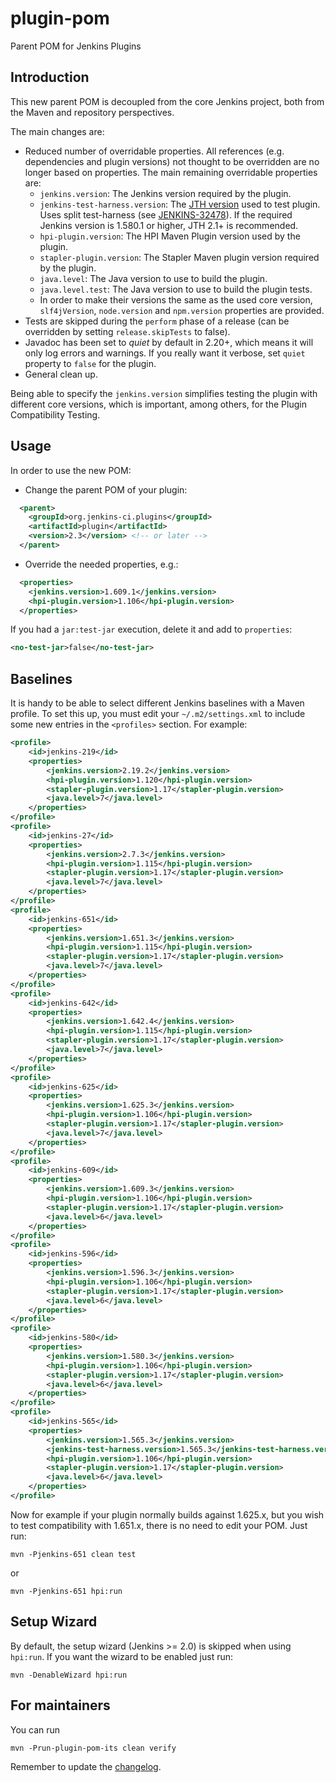 # plugin-pom
Parent POM for Jenkins Plugins

## Introduction

This new parent POM is decoupled from the core Jenkins project, both from the Maven and repository perspectives.

The main changes are:
* Reduced number of overridable properties. All references (e.g. dependencies and plugin versions) not
thought to be overridden are no longer based on properties. The main remaining overridable properties are:
  * `jenkins.version`: The Jenkins version required by the plugin.
  * `jenkins-test-harness.version`: The [JTH version](https://github.com/jenkinsci/jenkins-test-harness/releases) used to test plugin.
  Uses split test-harness (see [JENKINS-32478](https://issues.jenkins-ci.org/browse/JENKINS-32478)).
  If the required Jenkins version is 1.580.1 or higher, JTH 2.1+ is recommended.
  * `hpi-plugin.version`: The HPI Maven Plugin version used by the plugin.
  * `stapler-plugin.version`: The Stapler Maven plugin version required by the plugin.
  * `java.level`: The Java version to use to build the plugin.
  * `java.level.test`: The Java version to use to build the plugin tests.
  * In order to make their versions the same as the used core version, `slf4jVersion`, `node.version` and `npm.version`
  properties are provided.
* Tests are skipped during the `perform` phase of a release (can be overridden by setting `release.skipTests` to false).
* Javadoc has been set to _quiet_ by default in 2.20+, which means it will only log errors and warnings. 
  If you really want it verbose, set `quiet` property to `false` for the plugin.
* General clean up.

Being able to specify the `jenkins.version` simplifies testing the plugin with different core versions, which is
important, among others, for the Plugin Compatibility Testing.

## Usage

In order to use the new POM:
* Change the parent POM of your plugin:
```xml
  <parent>
    <groupId>org.jenkins-ci.plugins</groupId>
    <artifactId>plugin</artifactId>
    <version>2.3</version> <!-- or later -->
  </parent>
```
* Override the needed properties, e.g.:
```xml
  <properties>
    <jenkins.version>1.609.1</jenkins.version>
    <hpi-plugin.version>1.106</hpi-plugin.version>
  </properties>
```

If you had a `jar:test-jar` execution, delete it and add to `properties`:

```xml
<no-test-jar>false</no-test-jar>
```

## Baselines

It is handy to be able to select different Jenkins baselines with a Maven profile.
To set this up, you must edit your `~/.m2/settings.xml` to include some new entries in the `<profiles>` section.
For example:

```xml
<profile>
    <id>jenkins-219</id>
    <properties>
        <jenkins.version>2.19.2</jenkins.version>
        <hpi-plugin.version>1.120</hpi-plugin.version>
        <stapler-plugin.version>1.17</stapler-plugin.version>
        <java.level>7</java.level>
    </properties>
</profile>
<profile>
    <id>jenkins-27</id>
    <properties>
        <jenkins.version>2.7.3</jenkins.version>
        <hpi-plugin.version>1.115</hpi-plugin.version>
        <stapler-plugin.version>1.17</stapler-plugin.version>
        <java.level>7</java.level>
    </properties>
</profile>
<profile>
    <id>jenkins-651</id>
    <properties>
        <jenkins.version>1.651.3</jenkins.version>
        <hpi-plugin.version>1.115</hpi-plugin.version>
        <stapler-plugin.version>1.17</stapler-plugin.version>
        <java.level>7</java.level>
    </properties>
</profile>
<profile>
    <id>jenkins-642</id>
    <properties>
        <jenkins.version>1.642.4</jenkins.version>
        <hpi-plugin.version>1.115</hpi-plugin.version>
        <stapler-plugin.version>1.17</stapler-plugin.version>
        <java.level>7</java.level>
    </properties>
</profile>
<profile>
    <id>jenkins-625</id>
    <properties>
        <jenkins.version>1.625.3</jenkins.version>
        <hpi-plugin.version>1.106</hpi-plugin.version>
        <stapler-plugin.version>1.17</stapler-plugin.version>
        <java.level>7</java.level>
    </properties>
</profile>
<profile>
    <id>jenkins-609</id>
    <properties>
        <jenkins.version>1.609.3</jenkins.version>
        <hpi-plugin.version>1.106</hpi-plugin.version>
        <stapler-plugin.version>1.17</stapler-plugin.version>
        <java.level>6</java.level>
    </properties>
</profile>
<profile>
    <id>jenkins-596</id>
    <properties>
        <jenkins.version>1.596.3</jenkins.version>
        <hpi-plugin.version>1.106</hpi-plugin.version>
        <stapler-plugin.version>1.17</stapler-plugin.version>
        <java.level>6</java.level>
    </properties>
</profile>
<profile>
    <id>jenkins-580</id>
    <properties>
        <jenkins.version>1.580.3</jenkins.version>
        <hpi-plugin.version>1.106</hpi-plugin.version>
        <stapler-plugin.version>1.17</stapler-plugin.version>
        <java.level>6</java.level>
    </properties>
</profile>
<profile>
    <id>jenkins-565</id>
    <properties>
        <jenkins.version>1.565.3</jenkins.version>
        <jenkins-test-harness.version>1.565.3</jenkins-test-harness.version>
        <hpi-plugin.version>1.106</hpi-plugin.version>
        <stapler-plugin.version>1.17</stapler-plugin.version>
        <java.level>6</java.level>
    </properties>
</profile>
```

Now for example if your plugin normally builds against 1.625.x, but you wish to test compatibility with 1.651.x,
there is no need to edit your POM. Just run:

    mvn -Pjenkins-651 clean test

or

    mvn -Pjenkins-651 hpi:run

## Setup Wizard

By default, the setup wizard (Jenkins >= 2.0) is skipped when using `hpi:run`. If you want the wizard to be enabled just run:

    mvn -DenableWizard hpi:run


## For maintainers

You can run

    mvn -Prun-plugin-pom-its clean verify

Remember to update the [changelog](CHANGELOG.md).
